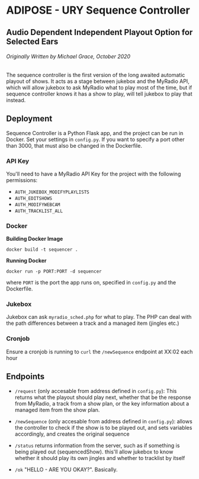 # ADIPOSE - URY Sequence Controller

## Audio Dependent Independent Playout Option for Selected Ears

###### Originally Written by Michael Grace, October 2020

The sequence controller is the first version of the long awaited automatic playout of shows. It acts as a stage between jukebox and the MyRadio API, which will allow jukebox to ask MyRadio what to play most of the time, but if sequence controller knows it has a show to play, will tell jukebox to play that instead.

## Deployment

Sequence Controller is a Python Flask app, and the project can be run in Docker. Set your settings in `config.py`. If you want to specify a port other than 3000, that must also be changed in the Dockerfile.

### API Key

You'll need to have a MyRadio API Key for the project with the following permissions:

* `AUTH_JUKEBOX_MODIFYPLAYLISTS`
* `AUTH_EDITSHOWS`
* `AUTH_MODIFYWEBCAM`
* `AUTH_TRACKLIST_ALL`

### Docker

**Building Docker Image**

`docker build -t sequencer .`

**Running Docker**

`docker run -p PORT:PORT -d sequencer`

where `PORT` is the port the app runs on, specified in `config.py` and the Dockerfile.

### Jukebox

Jukebox can ask `myradio_sched.php` for what to play. The PHP can deal with the path differences between a track and a managed item (jingles etc.)

### Cronjob

Ensure a cronjob is running to `curl` the `/newSequence` endpoint at XX:02 each hour

## Endpoints

* `/request` (only accesable from address defined in `config.py`): This returns what the playout should play next, whether that be the response from MyRadio, a track from a show plan, or the key information about a managed item from the show plan.

* `/newSequence` (only accesable from address defined in `config.py`): allows the controller to check if the show is to be played out, and sets variables accordingly, and creates the original sequence

* `/status` returns information from the server, such as if something is being played out (sequencedShow). this'll allow jukebox to know whether it should play its own jingles and whether to tracklist by itself

* `/ok` "HELLO - ARE YOU OKAY?". Basically.
